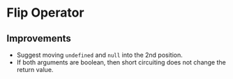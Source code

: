 # Flip Operator

## Improvements

* Suggest moving `undefined` and `null` into the 2nd position.
* If both arguments are boolean, then short circuiting does not change the return value.